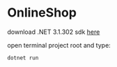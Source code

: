 # OnlineShop

download .NET 3.1.302 sdk [here](https://github.com/dotnet/core/blob/master/release-notes/3.1/3.1.6/3.1.302-download.md)

open terminal  project root and type: 
```
dotnet run
```
